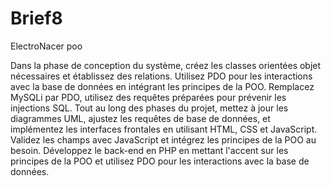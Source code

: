 # Brief8
ElectroNacer poo

Dans la phase de conception du système, créez les classes orientées objet nécessaires et établissez des relations. Utilisez PDO pour les interactions avec la base de données en intégrant les principes de la POO. Remplacez MySQLi par PDO, utilisez des requêtes préparées pour prévenir les injections SQL. Tout au long des phases du projet, mettez à jour les diagrammes UML, ajustez les requêtes de base de données, et implémentez les interfaces frontales en utilisant HTML, CSS et JavaScript. Validez les champs avec JavaScript et intégrez les principes de la POO au besoin. Développez le back-end en PHP en mettant l'accent sur les principes de la POO et utilisez PDO pour les interactions avec la base de données.
